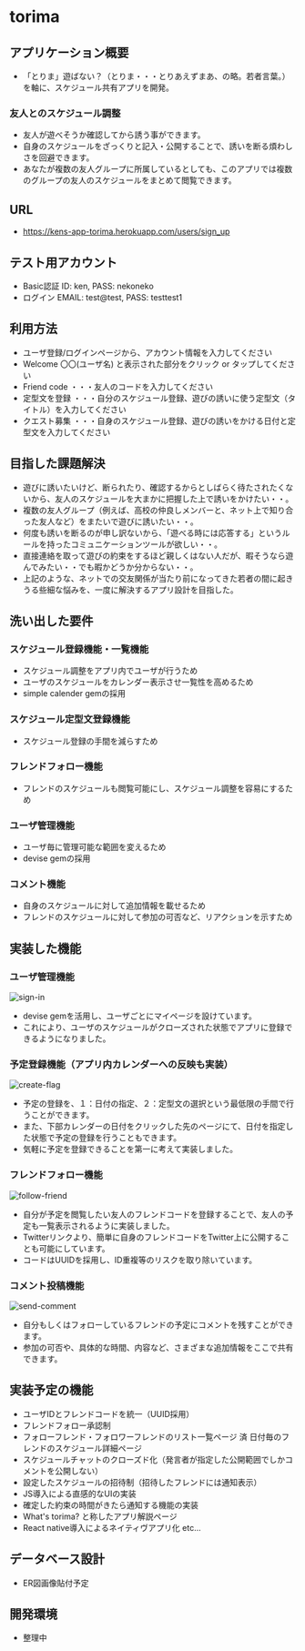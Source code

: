 # torima

## アプリケーション概要
- 「とりま」遊ばない？（とりま・・・とりあえずまあ、の略。若者言葉。）を軸に、スケジュール共有アプリを開発。

### 友人とのスケジュール調整
- 友人が遊べそうか確認してから誘う事ができます。
- 自身のスケジュールをざっくりと記入・公開することで、誘いを断る煩わしさを回避できます。
- あなたが複数の友人グループに所属しているとしても、このアプリでは複数のグループの友人のスケジュールをまとめて閲覧できます。

## URL
- https://kens-app-torima.herokuapp.com/users/sign_up

## テスト用アカウント
- Basic認証 ID: ken, PASS: nekoneko
- ログイン EMAIL: test@test, PASS: testtest1

## 利用方法
- ユーザ登録/ログインページから、アカウント情報を入力してください
- Welcome 〇〇(ユーザ名) と表示された部分をクリック or タップしてください
- Friend code ・・・友人のコードを入力してください
- 定型文を登録 ・・・自分のスケジュール登録、遊びの誘いに使う定型文（タイトル）を入力してください
- クエスト募集 ・・・自身のスケジュール登録、遊びの誘いをかける日付と定型文を入力してください


## 目指した課題解決
- 遊びに誘いたいけど、断られたり、確認するからとしばらく待たされたくないから、友人のスケジュールを大まかに把握した上で誘いをかけたい・・。
- 複数の友人グループ（例えば、高校の仲良しメンバーと、ネット上で知り合った友人など）をまたいで遊びに誘いたい・・。
- 何度も誘いを断るのが申し訳ないから、「遊べる時には応答する」というルールを持ったコミュニケーションツールが欲しい・・。
- 直接連絡を取って遊びの約束をするほど親しくはない人だが、暇そうなら遊んでみたい・・でも暇かどうか分からない・・。
- 上記のような、ネットでの交友関係が当たり前になってきた若者の間に起きうる些細な悩みを、一度に解決するアプリ設計を目指した。


## 洗い出した要件
### スケジュール登録機能・一覧機能
- スケジュール調整をアプリ内でユーザが行うため
- ユーザのスケジュールをカレンダー表示させ一覧性を高めるため
- simple calender gemの採用

### スケジュール定型文登録機能
- スケジュール登録の手間を減らすため

### フレンドフォロー機能
- フレンドのスケジュールも閲覧可能にし、スケジュール調整を容易にするため

### ユーザ管理機能
- ユーザ毎に管理可能な範囲を変えるため
- devise gemの採用

### コメント機能
- 自身のスケジュールに対して追加情報を載せるため
- フレンドのスケジュールに対して参加の可否など、リアクションを示すため

## 実装した機能
### ユーザ管理機能
![sign-in](https://user-images.githubusercontent.com/78405716/113540981-3ce7b180-961c-11eb-826d-93bc15819c60.gif)
- devise gemを活用し、ユーザごとにマイページを設けています。
- これにより、ユーザのスケジュールがクローズされた状態でアプリに登録できるようになりました。

### 予定登録機能（アプリ内カレンダーへの反映も実装）
![create-flag](https://user-images.githubusercontent.com/78405716/113541150-9c45c180-961c-11eb-995a-35ba40a992e8.gif)
- 予定の登録を、１：日付の指定、２：定型文の選択という最低限の手間で行うことができます。
- また、下部カレンダーの日付をクリックした先のページにて、日付を指定した状態で予定の登録を行うこともできます。
- 気軽に予定を登録できることを第一に考えて実装しました。

### フレンドフォロー機能
![follow-friend](https://user-images.githubusercontent.com/78405716/113541292-dfa03000-961c-11eb-8d44-3c6770e5ba95.gif)
- 自分が予定を閲覧したい友人のフレンドコードを登録することで、友人の予定も一覧表示されるように実装しました。
- Twitterリンクより、簡単に自身のフレンドコードをTwitter上に公開することも可能にしています。
- コードはUUIDを採用し、ID重複等のリスクを取り除いています。

### コメント投稿機能
![send-comment](https://user-images.githubusercontent.com/78405716/113542193-baacbc80-961e-11eb-8ccf-d367b79d3686.gif)
- 自分もしくはフォローしているフレンドの予定にコメントを残すことができます。
- 参加の可否や、具体的な時間、内容など、さまざまな追加情報をここで共有できます。

## 実装予定の機能
- ユーザIDとフレンドコードを統一（UUID採用）
- フレンドフォロー承認制
- フォローフレンド・フォロワーフレンドのリスト一覧ページ
済 日付毎のフレンドのスケジュール詳細ページ
- スケジュールチャットのクローズド化（発言者が指定した公開範囲でしかコメントを公開しない）
- 設定したスケジュールの招待制（招待したフレンドには通知表示）
- JS導入による直感的なUIの実装
- 確定した約束の時間がきたら通知する機能の実装
- What's torima? と称したアプリ解説ページ
- React native導入によるネイティヴアプリ化 etc...

## データベース設計
- ER図画像貼付予定

## 開発環境
- 整理中